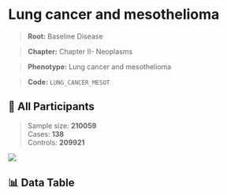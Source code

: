 # Lung cancer and mesothelioma

> **Root:** Baseline Disease  

> **Chapter:** Chapter II- Neoplasms  

> **Phenotype:** Lung cancer and mesothelioma  

> **Code:** `LUNG_CANCER_MESOT`

## 🧪 All Participants  
> Sample size: **210059**  
> Cases: **138**  
> Controls: **209921**
<img src="/Sensitive/Figures/ALL/Baseline/LUNG_CANCER_MESOT.png"/>

## 📊 Data Table
<CsvTableMRF src="/Sensitive/Data/ALL/Baseline/LG_LUNG_CANCER_MESOT.csv"/>

